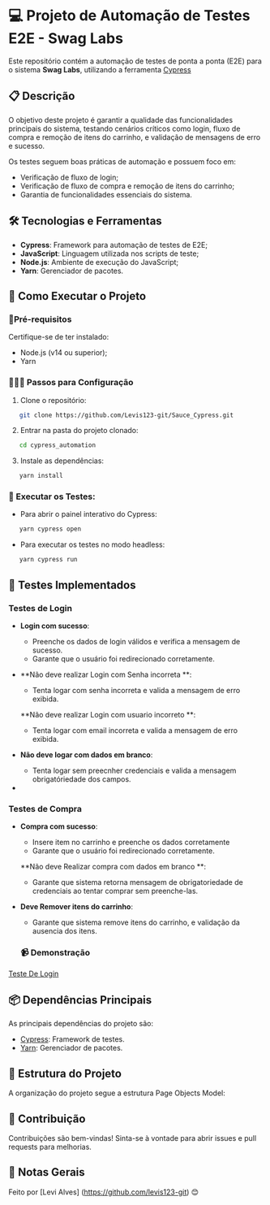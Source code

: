 # 💻 Projeto de Automação de Testes E2E - Swag Labs

Este repositório contém a automação de testes de ponta a ponta (E2E) para o sistema **Swag Labs**, utilizando a ferramenta [Cypress](https://www.cypress.io/)


## 📋 Descrição

O objetivo deste projeto é garantir a qualidade das funcionalidades principais do sistema, testando cenários críticos como login, fluxo de compra e remoção de itens do carrinho, e validação de mensagens de erro e sucesso.

Os testes seguem boas práticas de automação e possuem foco em:

- Verificação de fluxo de login;
- Verificação de fluxo de compra e remoção de itens do carrinho;
- Garantia de funcionalidades essenciais do sistema.

## 🛠️ Tecnologias e Ferramentas

- **Cypress**: Framework para automação de testes de E2E;
- **JavaScript**: Linguagem utilizada nos scripts de teste;
- **Node.js**: Ambiente de execução do JavaScript;
- **Yarn**: Gerenciador de pacotes.


## 🚀 Como Executar o Projeto

###  📌Pré-requisitos

Certifique-se de ter instalado:

- Node.js (v14 ou superior);
- Yarn 

### 👨🏻‍💻 Passos para Configuração

 1. Clone o repositório:
 ```bash
	git clone https://github.com/Levis123-git/Sauce_Cypress.git
```
 2. Entrar na pasta do projeto clonado:
 ```bash
	cd cypress_automation
```
3. Instale as dependências:
 ```bash
	yarn install
```

### 🤖 Executar os Testes:

-  Para abrir o painel interativo do Cypress:
 ```bash
	yarn cypress open
```

-  Para executar os testes no modo headless:
 ```bash
	yarn cypress run
```


## 🧪 Testes Implementados

### Testes de Login

-   **Login com sucesso**:
	-  Preenche os dados de login válidos e verifica a mensagem de sucesso.
	-  Garante que o usuário foi redirecionado corretamente.
        
-   **Não deve realizar Login com Senha incorreta **:    
	-  Tenta logar com senha incorreta e valida a mensagem de erro exibida.

	**Não deve realizar Login com usuario incorreto **:    
	-  Tenta logar com email incorreta e valida a mensagem de erro exibida.
      
-   **Não deve logar com dados em branco**:
	 - Tenta logar sem preecnher credenciais e valida a mensagem obrigatóriedade dos campos.
  - 
### Testes de Compra

-   **Compra com sucesso**:
	-  Insere item no carrinho e preenche os dados corretamente
	-  Garante que o usuário foi redirecionado corretamente.
        
  	**Não deve Realizar compra com dados em branco **:    
	-  Garante que sistema retorna mensagem de obrigatoriedade de credenciais ao tentar comprar sem preenche-las.
      
-   **Deve Remover itens do carrinho**:
	 - Garante que sistema remove itens do carrinho, e validação da ausencia dos itens.
       
			  
    
    ### 📹 Demonstração

[Teste De Login](https://github.com/Levis123-git/Sauce_Cypress/issues/1#issue-3128621069)

    
    

## 📦 Dependências Principais

As principais dependências do projeto são:

-   [Cypress](https://www.cypress.io/): Framework de testes.
-   [Yarn](https://yarnpkg.com/): Gerenciador de pacotes.



##  📂 Estrutura do Projeto

A organização do projeto segue a estrutura Page Objects Model:


##  🚀 Contribuição

Contribuições são bem-vindas! Sinta-se à vontade para abrir issues e pull requests para melhorias.

## 📌 Notas Gerais
Feito por [Levi Alves] (https://github.com/levis123-git) 😊





